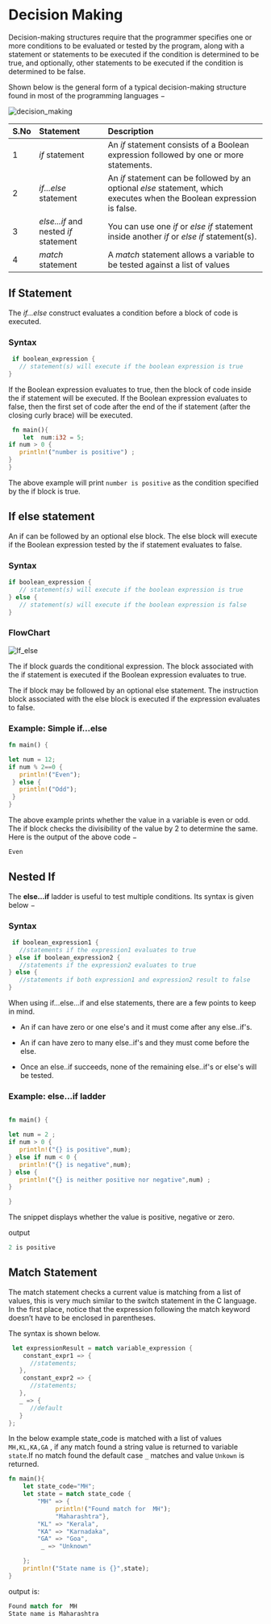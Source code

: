 # Decision Making

Decision-making structures require that the programmer specifies one or more conditions to be evaluated or tested by the program, along with a statement or statements to be executed if the condition is determined to be true, and optionally, other statements to be executed if the condition is determined to be false.

Shown below is the general form of a typical decision-making structure found in most of the programming languages −

![decision_making](https://user-images.githubusercontent.com/9062443/46945104-95641680-d091-11e8-81ca-8d4ab406442e.jpg)

| S.No | Statement | Description |
|:-----|:----------|:-------------|
| 1 | *if* statement|  An *if* statement consists of a Boolean expression followed by one or more statements.
| 2 | *if...else* statement|An *if* statement can be followed by an optional *else* statement, which executes when the Boolean expression is false.
|3|*else...if* and nested *if* statement|You can use one *if* or *else if* statement inside another *if* or *else if* statement(s). |
|4|*match* statement |A *match* statement allows a variable to be tested against a list of values|

## If Statement

The *if…else* construct evaluates a condition before a block of code is executed.

### Syntax

```rust
 if boolean_expression {
   // statement(s) will execute if the boolean expression is true  
}
```

If the Boolean expression evaluates to true, then the block of code inside the if statement will be executed. If the Boolean expression evaluates to false, then the first set of code after the end of the if statement (after the closing curly brace) will be executed.

```rust
 fn main(){
    let  num:i32 = 5;
if num > 0 {
   println!("number is positive") ;
}
}

```

The above example will print `number is positive` as the condition specified by the if block is true.

## If else statement

An if can be followed by an optional else block. The else block will execute if the Boolean expression tested by the if statement evaluates to false.

### Syntax

```rust
if boolean_expression {  
   // statement(s) will execute if the boolean expression is true
} else {
   // statement(s) will execute if the boolean expression is false  
}

```

### FlowChart

![If_else](
https://www.tutorialspoint.com/typescript/images/if_else_statement.jpg)

The if block guards the conditional expression. The block associated with the if statement is executed if the Boolean expression evaluates to true.

The if block may be followed by an optional else statement. The instruction block associated with the else block is executed if the expression evaluates to false.

### Example: Simple if…else

```rust
fn main() {

let num = 12;
if num % 2==0 {
   println!("Even");
 } else {
   println!("Odd");
 }
}

```

The above example prints whether the value in a variable is even or odd. The if block checks the divisibility of the value by 2 to determine the same. Here is the output of the above code −

```rust
Even
```

## Nested If

The **else…if** ladder is useful to test multiple conditions. Its syntax is given below −

### Syntax

```rust
 if boolean_expression1 { 
   //statements if the expression1 evaluates to true 
} else if boolean_expression2 { 
   //statements if the expression2 evaluates to true 
} else { 
   //statements if both expression1 and expression2 result to false 
}

```

When using if…else…if and else statements, there are a few points to keep in mind.

- An if can have zero or one else's and it must come after any else..if's.

- An if can have zero to many else..if's and they must come before the else.

- Once an else..if succeeds, none of the remaining else..if's or else's will be tested.


### Example: else…if ladder

```rust

fn main() {

let num = 2 ;
if num > 0 { 
   println!("{} is positive",num); 
} else if num < 0 { 
   println!("{} is negative",num); 
} else { 
   println!("{} is neither positive nor negative",num) ;
}

}

```

The snippet displays whether the value is positive, negative or zero.

output

```rust
2 is positive

```

## Match Statement

 The match statement checks a current value is matching from a list of values, this is very much similar to the switch statement in the C language. In the first place, notice that the expression following the match keyword doesn’t have to be enclosed in parentheses.

 The syntax is shown below.

```rust
 let expressionResult = match variable_expression {
    constant_expr1 => {
      //statements;
   },
    constant_expr2 => {
      //statements;
   },
   _ => {
      //default
   }
};

```

In the below example  state_code is matched with a list of values `MH,KL,KA,GA` , if any match found a string value is returned to variable `state`.If no match found the default case `_` matches and  value `Unkown` is returned.

```rust
fn main(){
    let state_code="MH";
    let state = match state_code {
        "MH" => {
             println!("Found match for  MH");
             "Maharashtra"},
        "KL" => "Kerala",
        "KA" => "Karnadaka",
        "GA" => "Goa",
         _ => "Unknown"

    };
    println!("State name is {}",state);
}
```

output is:

```rust
Found match for  MH
State name is Maharashtra

```
